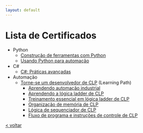 ```yaml
---
layout: default
---
```


<!-- [< voltar](/) -->

# Lista de Certificados

- Python
    - [Construção de ferramentas com Python](./CertificateOfCompletion_Building%20Tools%20with%20Python.pdf)
    - [Usando Python para automação](./CertificateOfCompletion_Using%20Python%20for%20Automation.pdf)
- C#
    - [C#: Práticas avançadas](./CertificateOfCompletion_C%20Advanced%20Practices.pdf)
- Automação
    - [Torne-se um desenvolvedor de CLP](./CertificateOfCompletion_Become%20a%20PLC%20Developer.pdf) (Learning Path)
        - [Aprendendo automação industrial](./CertificateOfCompletion_Learning%20Industrial%20Automation.pdf)
        - [Aprendendo a lógica ladder de CLP](./CertificateOfCompletion_Learning%20PLC%20Ladder%20Logic.pdf)
        - [Treinamento essencial em lógica ladder de CLP](./CertificateOfCompletion_PLC%20Ladder%20Logic%20Essential%20Training.pdf)
        - [Organização de memória de CLP](./CertificateOfCompletion_PLC%20Memory%20Organization.pdf)
        - [Lógica de sequenciador de CLP](./CertificateOfCompletion_PLC%20Sequencer%20Logic.pdf)
        - [Fluxo de programa e instruções de controle de CLP](./CertificateOfCompletion_PLC%20Program%20Flow%20and%20Control%20Instructions.pdf)

[< voltar](/)